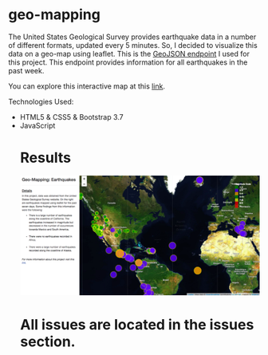 # geo-mapping

The United States Geological Survey provides earthquake data in a number of different formats, updated every 5 minutes. So, I decided to visualize this data on a geo-map using leaflet. This is the [GeoJSON endpoint](https://earthquake.usgs.gov/earthquakes/feed/v1.0/summary/all_week.geojson) I used for this project. This endpoint provides information for all earthquakes in the past week. 

You can explore this interactive map at this [link](https://bobbytaylor82.github.io/geo-mapping/).


Technologies Used: 
<ul>
<li>HTML5 & CSS5 & Bootstrap 3.7</li>
<li>JavaScript</li>
  
# Results 

![](img.png)

# All issues are located in the issues section.
